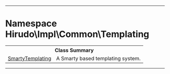 - - -

# Namespace Hirudo\Impl\Common\Templating #

<table class="title">
<tr><th colspan="2" class="title">Class Summary</th></tr>
<tr><td class="name"><a href="https://github.com/JeyDotC/Hirudo-docs/blob/master/hirudo/impl/common/templating/smartytemplating.html">SmartyTemplating</a></td><td class="description">A Smarty based templating system.</td></tr>
</table>

- - -

